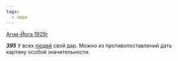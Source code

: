```yaml
---
tags:
  - люди
---
```


[Агни-Йога 1929г](https://127.0.0.1:4002/agni/1929)

___395___
У всех [людей](../../../tags/#люди) свой дар. Можно из противопоставлений дать картину особой значительности.